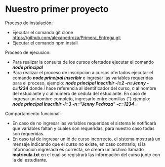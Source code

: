 # Nuestro primer proyecto

Proceso de instalaciòn:
* Ejecutar el comando git clone https://github.com/alexapedroza/Primera_Entrega.git
* Ejecutar el comando npm install


Proceso de ejecucion:
* Para realizar la consulta de los cursos ofertados ejecutar el comando *__node principal__*
* Para realizar el proceso de inscripcion a cursos ofertados ejecutar el comando *__node principal inscribir__* e ingresar las variables requeridas para el proceso, ejemplo: *__node principal inscribir -i=2 -n=Jenny -c=1234__* donde *i* hace referencia al identificador del curso, *n* al nombre del estudiante y *c* al numero de cedula del estudiante. En caso de ingresar un nombre completo, ingresarlo entre comillas (") ejemplo: *__node principal inscribir -i=3 -n="Jenny Pedroza" -c=1234__* .

Comportamiento funcional:
* En caso de no ingresar las variables requeridas el sistema le notificarà que variables faltan y cuales son requeridas, para nuestro caso todas son requeridas.
* En caso tal de ingresar un id de curso incorrecto, el sistema mostrarà un mensaje indicando que el curso no existe, en caso contrario, si la informacion ingresada es correcta, se creara un archivo llamado __matricula.txt__ en el cual se registrarà las informaciòn del curso junto con la del estudiante.
    

